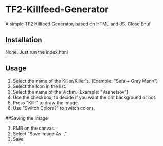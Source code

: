 # TF2-Killfeed-Generator
 A simple TF2 Killfeed Generator, based on HTML and JS. Close Enuf

## Installation
None. Just run the index.html

## Usage
1. Select the name of the Killer/Killer's. (Example: "Sefa + Gray Mann")
2. Select the Icon in the list.
3. Select the name of the Victim. (Example: "Vasnetsov")
4. Use the checkbox, to decide if you want the crit background or not.
5. Press "Kill!" to draw the image.
6. Use "Switch Colors?" to switch colors.

##Saving the Image
1. RMB on the canvas.
2. Select "Save Image As..."
3. Save
